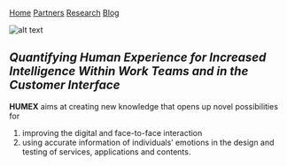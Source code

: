 [Home](README.MD)  [Partners](partners.md)  [Research](research.md)  [Blog](blog.md)

![alt text](https://github.com/saarikivi/humex/blob/master/Logo_Humex.png)

## *Quantifying Human Experience for Increased Intelligence Within Work Teams and in the Customer Interface*

**HUMEX** aims at creating new knowledge that opens up novel possibilities for

1. improving the digital and face-to-face interaction
2. using accurate information of individuals’ emotions in the design and testing of services, applications and contents.

